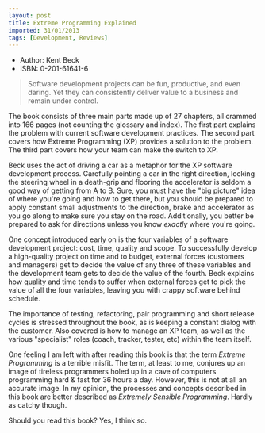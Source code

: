 ```yaml
---
layout: post
title: Extreme Programming Explained
imported: 31/01/2013
tags: [Development, Reviews]
---
```


* Author: Kent Beck
* ISBN:   0-201-61641-6

> Software development projects can be fun, productive, and even daring. Yet they can
> consistently deliver value to a business and remain under control.

The book consists of three main parts made up of 27 chapters, all crammed into 166 pages
(not counting the glossary and index). The first part explains the problem with current
software development practices. The second part covers how Extreme Programming (XP)
provides a solution to the problem. The third part covers how your team can make the
switch to XP.

Beck uses the act of driving a car as a metaphor for the XP software development process.
Carefully pointing a car in the right direction, locking the steering wheel in a
death-grip and flooring the accelerator is seldom a good way of getting from A to B. Sure,
you must have the "big picture" idea of where you're going and how to get there, but you
should be prepared to apply constant small adjustments to the direction, brake and
accelerator as you go along to make sure you stay on the road. Additionally, you better be
prepared to ask for directions unless you know *exactly* where you're going.

One concept introduced early on is the four variables of a software development project:
cost, time, quality and scope. To successfully develop a high-quality project on time and
to budget, external forces (customers and managers) get to decide the value of any three
of these variables and the development team gets to decide the value of the fourth. Beck
explains how quality and time tends to suffer when external forces get to pick the value
of all the four variables, leaving you with crappy software behind schedule.

The importance of testing, refactoring, pair programming and short release cycles is
stressed throughout the book, as is keeping a constant dialog with the customer. Also
covered is how to manage an XP team, as well as the various "specialist" roles (coach,
tracker, tester, etc) within the team itself.

One feeling I am left with after reading this book is that the term *Extreme Programming*
is a terrible misfit. The term, at least to me, conjures up an image of tireless
programmers holed up in a cave of computers programming hard &amp; fast for 36 hours a
day. However, this is not at all an accurate image. In my opinion, the processes and
concepts described in this book are better described as *Extremely Sensible Programming*.
Hardly as catchy though.

Should you read this book? Yes, I think so.

